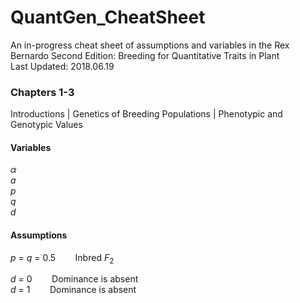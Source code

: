 # QuantGen_CheatSheet
An in-progress cheat sheet of assumptions and variables in the Rex Bernardo Second Edition: Breeding for Quantitative Traits in Plant  
Last Updated: 2018.06.19  

### Chapters 1-3 <a id="Ch1_3"></a>  
Introductions | Genetics of Breeding Populations | Phenotypic and Genotypic Values

#### Variables  
$\alpha$  
*a*  
*p*  
*q*  
*d*  


#### Assumptions
*p* = *q* = 0.5 &nbsp;&nbsp;&nbsp;&nbsp;&nbsp;&nbsp; Inbred $F_{2}$  

*d* = 0 &nbsp;&nbsp;&nbsp;&nbsp;&nbsp;&nbsp; Dominance is absent  
*d* = 1 &nbsp;&nbsp;&nbsp;&nbsp;&nbsp;&nbsp; Dominance is absent  
